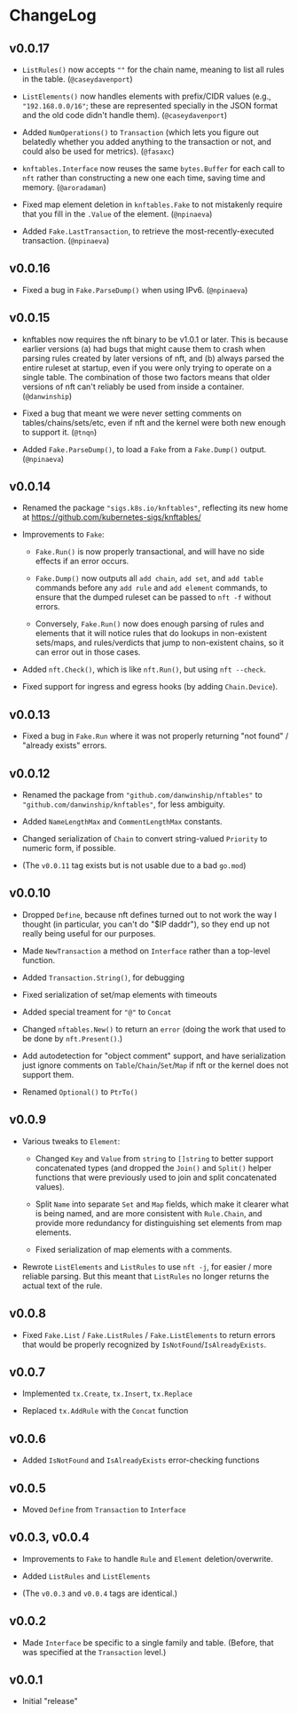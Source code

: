 # ChangeLog

## v0.0.17

- `ListRules()` now accepts `""` for the chain name, meaning to list
  all rules in the table. (`@caseydavenport`)

- `ListElements()` now handles elements with prefix/CIDR values (e.g.,
  `"192.168.0.0/16"`; these are represented specially in the JSON
  format and the old code didn't handle them). (`@caseydavenport`)

- Added `NumOperations()` to `Transaction` (which lets you figure out
  belatedly whether you added anything to the transaction or not, and
  could also be used for metrics). (`@fasaxc`)

- `knftables.Interface` now reuses the same `bytes.Buffer` for each
  call to `nft` rather than constructing a new one each time, saving
  time and memory. (`@aroradaman`)

- Fixed map element deletion in `knftables.Fake` to not mistakenly
  require that you fill in the `.Value` of the element. (`@npinaeva`)

- Added `Fake.LastTransaction`, to retrieve the most-recently-executed
  transaction. (`@npinaeva`)

## v0.0.16

- Fixed a bug in `Fake.ParseDump()` when using IPv6. (`@npinaeva`)

## v0.0.15

- knftables now requires the nft binary to be v1.0.1 or later. This is
  because earlier versions (a) had bugs that might cause them to crash
  when parsing rules created by later versions of nft, and (b) always
  parsed the entire ruleset at startup, even if you were only trying
  to operate on a single table. The combination of those two factors
  means that older versions of nft can't reliably be used from inside
  a container. (`@danwinship`)

- Fixed a bug that meant we were never setting comments on
  tables/chains/sets/etc, even if nft and the kernel were both new
  enough to support it. (`@tnqn`)

- Added `Fake.ParseDump()`, to load a `Fake` from a `Fake.Dump()`
  output. (`@npinaeva`)

## v0.0.14

- Renamed the package `"sigs.k8s.io/knftables"`, reflecting its new
  home at https://github.com/kubernetes-sigs/knftables/

- Improvements to `Fake`:

    - `Fake.Run()` is now properly transactional, and will have no
      side effects if an error occurs.

    - `Fake.Dump()` now outputs all `add chain`, `add set`, and `add
      table` commands before any `add rule` and `add element`
      commands, to ensure that the dumped ruleset can be passed to
      `nft -f` without errors.

    - Conversely, `Fake.Run()` now does enough parsing of rules and
      elements that it will notice rules that do lookups in
      non-existent sets/maps, and rules/verdicts that jump to
      non-existent chains, so it can error out in those cases.

- Added `nft.Check()`, which is like `nft.Run()`, but using
  `nft --check`.

- Fixed support for ingress and egress hooks (by adding
  `Chain.Device`).

## v0.0.13

- Fixed a bug in `Fake.Run` where it was not properly returning "not
  found" / "already exists" errors.

## v0.0.12

- Renamed the package from `"github.com/danwinship/nftables"` to
  `"github.com/danwinship/knftables"`, for less ambiguity.

- Added `NameLengthMax` and `CommentLengthMax` constants.

- Changed serialization of `Chain` to convert string-valued `Priority`
  to numeric form, if possible.

- (The `v0.0.11` tag exists but is not usable due to a bad `go.mod`)

## v0.0.10

- Dropped `Define`, because nft defines turned out to not work the way
  I thought (in particular, you can't do "$IP daddr"), so they end up
  not really being useful for our purposes.

- Made `NewTransaction` a method on `Interface` rather than a
  top-level function.

- Added `Transaction.String()`, for debugging

- Fixed serialization of set/map elements with timeouts

- Added special treament for `"@"` to `Concat`

- Changed `nftables.New()` to return an `error` (doing the work that
  used to be done by `nft.Present()`.)

- Add autodetection for "object comment" support, and have
  serialization just ignore comments on `Table`/`Chain`/`Set`/`Map` if
  nft or the kernel does not support them.

- Renamed `Optional()` to `PtrTo()`

## v0.0.9

- Various tweaks to `Element`:

    - Changed `Key` and `Value` from `string` to `[]string` to better
      support concatenated types (and dropped the `Join()` and
      `Split()` helper functions that were previously used to join and
      split concatenated values).

    - Split `Name` into separate `Set` and `Map` fields, which make it
      clearer what is being named, and are more consistent with
      `Rule.Chain`, and provide more redundancy for distinguishing set
      elements from map elements.

    - Fixed serialization of map elements with a comments.

- Rewrote `ListElements` and `ListRules` to use `nft -j`, for easier /
  more reliable parsing. But this meant that `ListRules` no longer
  returns the actual text of the rule.

## v0.0.8

- Fixed `Fake.List` / `Fake.ListRules` / `Fake.ListElements` to return
  errors that would be properly recognized by
  `IsNotFound`/`IsAlreadyExists`.

## v0.0.7

- Implemented `tx.Create`, `tx.Insert`, `tx.Replace`

- Replaced `tx.AddRule` with the `Concat` function

## v0.0.6

- Added `IsNotFound` and `IsAlreadyExists` error-checking functions

## v0.0.5

- Moved `Define` from `Transaction` to `Interface`

## v0.0.3, v0.0.4

- Improvements to `Fake` to handle `Rule` and `Element`
  deletion/overwrite.

- Added `ListRules` and `ListElements`

- (The `v0.0.3` and `v0.0.4` tags are identical.)

## v0.0.2

- Made `Interface` be specific to a single family and table. (Before,
  that was specified at the `Transaction` level.)

## v0.0.1

- Initial "release"
